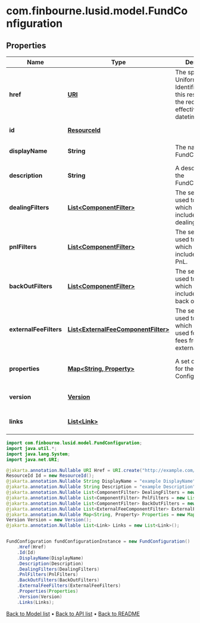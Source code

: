# com.finbourne.lusid.model.FundConfiguration

## Properties

Name | Type | Description | Notes
------------ | ------------- | ------------- | -------------
**href** | [**URI**](URI.md) | The specific Uniform Resource Identifier (URI) for this resource at the requested effective and asAt datetime. | [optional] [default to URI]
**id** | [**ResourceId**](ResourceId.md) |  | [default to ResourceId]
**displayName** | **String** | The name of the FundConfiguration. | [optional] [default to String]
**description** | **String** | A description for the FundConfiguration. | [optional] [default to String]
**dealingFilters** | [**List&lt;ComponentFilter&gt;**](ComponentFilter.md) | The set of filters used to decide which JE lines are included in the dealing. | [optional] [default to List<ComponentFilter>]
**pnlFilters** | [**List&lt;ComponentFilter&gt;**](ComponentFilter.md) | The set of filters used to decide which JE lines are included in the PnL. | [optional] [default to List<ComponentFilter>]
**backOutFilters** | [**List&lt;ComponentFilter&gt;**](ComponentFilter.md) | The set of filters used to decide which JE lines are included in the back outs. | [optional] [default to List<ComponentFilter>]
**externalFeeFilters** | [**List&lt;ExternalFeeComponentFilter&gt;**](ExternalFeeComponentFilter.md) | The set of filters used to decide which JE lines are used for inputting fees from an external source. | [optional] [default to List<ExternalFeeComponentFilter>]
**properties** | [**Map&lt;String, Property&gt;**](Property.md) | A set of properties for the Fund Configuration. | [optional] [default to Map<String, Property>]
**version** | [**Version**](Version.md) |  | [optional] [default to Version]
**links** | [**List&lt;Link&gt;**](Link.md) |  | [optional] [default to List<Link>]

```java
import com.finbourne.lusid.model.FundConfiguration;
import java.util.*;
import java.lang.System;
import java.net.URI;

@jakarta.annotation.Nullable URI Href = URI.create("http://example.com/Href");
ResourceId Id = new ResourceId();
@jakarta.annotation.Nullable String DisplayName = "example DisplayName";
@jakarta.annotation.Nullable String Description = "example Description";
@jakarta.annotation.Nullable List<ComponentFilter> DealingFilters = new List<ComponentFilter>();
@jakarta.annotation.Nullable List<ComponentFilter> PnlFilters = new List<ComponentFilter>();
@jakarta.annotation.Nullable List<ComponentFilter> BackOutFilters = new List<ComponentFilter>();
@jakarta.annotation.Nullable List<ExternalFeeComponentFilter> ExternalFeeFilters = new List<ExternalFeeComponentFilter>();
@jakarta.annotation.Nullable Map<String, Property> Properties = new Map<String, Property>();
Version Version = new Version();
@jakarta.annotation.Nullable List<Link> Links = new List<Link>();


FundConfiguration fundConfigurationInstance = new FundConfiguration()
    .Href(Href)
    .Id(Id)
    .DisplayName(DisplayName)
    .Description(Description)
    .DealingFilters(DealingFilters)
    .PnlFilters(PnlFilters)
    .BackOutFilters(BackOutFilters)
    .ExternalFeeFilters(ExternalFeeFilters)
    .Properties(Properties)
    .Version(Version)
    .Links(Links);
```


[Back to Model list](../README.md#documentation-for-models) &#8226; [Back to API list](../README.md#documentation-for-api-endpoints) &#8226; [Back to README](../README.md)
